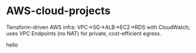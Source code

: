 # AWS-cloud-projects
Terraform-driven AWS infra: VPC→SG→ALB→EC2→RDS with CloudWatch; uses VPC Endpoints (no NAT) for private, cost-efficient egress.

hello